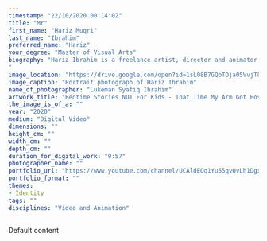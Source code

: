 ```yaml
---
timestamp: "22/10/2020 00:14:02"
title: "Mr"
first_name: "Hariz Muqri"
last_name: "Ibrahim"
preferred_name: "Hariz"
your_degree: "Master of Visual Arts"
biography: "Hariz Ibrahim is a freelance artist, director and animator that primarily focuses on 2D animation. Much of his body of work explores common tropes, imagery, narrative conventions and styles found in pop culture media and approaches them in an absurdist and comedic manner. His most recent short film, “Bedtime Stories NOT For Kids - That Time My Arm Got Possessed” takes the form of a bedtime story about a boy who has his arm possessed with a sentient arm who acts independently. The intention was to create a story that balances the narrative conventions of the sincerity of a hero’s journey and the pursuit of self-improvement and the irony in slasher-horrors and romance in film.
"
image_location: "https://drive.google.com/open?id=1sL08B7GQbTOja05VvjT8mh6PHSi1F-WU"
image_caption: "Portrait photograph of Hariz Ibrahim"
name_of_photographer: "Lukeman Syafiq Ibrahim"
artwork_title: "Bedtime Stories NOT For Kids - That Time My Arm Got Possessed | Student Film"
the_image_is_of_a: ""
year: "2020"
medium: "Digital Video"
dimensions: ""
height_cm: ""
width_cm: ""
depth_cm: ""
duration_for_digital_work: "9:57"
photographer_name: ""
portfolio_url: "https://www.youtube.com/channel/UCAldEOq1Yu55qvQvLh1Dgxw"
portfolio_format: ""
themes:
- Identity
tags: ""
disciplines: "Video and Animation"
---
```


Default content